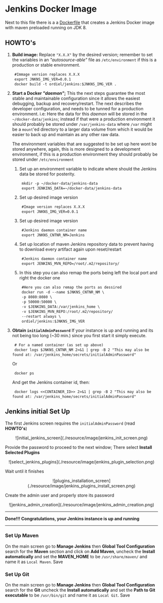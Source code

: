 # Jenkins Docker Image 

Next to this file there is a a [Dockerfile](./Dockerfile) that creates a Jenkins Docker image with maven preloaded running on JDK 8.

## HOWTO's
1. **Build image:** Replace `"X.X.X"` by the desired version; remember to set the variables in an *"autosource-able"* file as `/etc/environment` if this is a production or stable environment.

        #Immage version replaces X.X.X 
        export JNKNS_IMG_VER=0.0.1
        docker build -t ordiel/jenkins:$JNKNS_IMG_VER .

2. **Start a Docker *"daemon"*;** 
	This the next steps guarantee the most stable and maintainable configuration since it allows the easiest debugging, backup and recovery/restart. The next describes the developer configuration, and needs to be tunned for a production environment. i.e: Here the data for this *daemon* will be stored in the `~/docker-data/jenkins`; instead if that were a production environment it should probably be stored under `/var/jenkins-data` where `/var` might be a `mount`'ed directory to a larger data volume from which it would be easier to back up and maintain as any other raw data.
	
	The environment variables that are suggested to be set up here wont be stored anywhere, again, this is more designed to a development environment, if this is a production environment they should probably be stored under `/etc/environment`

    1. Set up an environment variable to indicate where should the Jenkins data be stored for posterity.

            mkdir -p ~/docker-data/jenkins-data
            export JENKINS_DATA=~/docker-data/jenkins-data

    2. Set up desired image version

            #Image version replaces X.X.X 
            export JNKNS_IMG_VER=0.0.1
 
    3. Set up desired image version

            #Jenkins daemon container name 
            export JNKNS_CNTNR_NM=Jenkins
    
    4. Set up location of maven Jenkins repository data to prevent having to download every artifact again upon reset/restart
     
            #Jenkins daemon container name 
            export JENKINS_MVN_REPO=/root/.m2/repository/

    5. In this step you can also remap the ports being left the local port and right the docker one
    
            #Here you can also remap the ports as dessired
            docker run -d --name $JNKNS_CNTNR_NM \
            -p 8080:8080 \
            -p 50000:50000 \
            -v $JENKINS_DATA:/var/jenkins_home \
            -v $JENKINS_MVN_REPO:/root/.m2/repository/
            --restart always \
            ordiel/jenkins:$JNKNS_IMG_VER
            
3. **Obtain `initialAdminPassword`**
	If your instance is up and running and its not being too long (~30 min.) since you first start it simply execute.
	
	    # For a named container (as set up above)
	    docker logs $JNKNS_CNTNR_NM 2>&1 | grep -B 2 "This may also be found at: /var/jenkins_home/secrets/initialAdminPassword"

	Or
	
        docker ps
	
	And get the Jenkins container id, then:
	
        docker logs <<CONTAINER_ID>> 2>&1 | grep -B 2 "This may also be found at: /var/jenkins_home/secrets/initialAdminPassword"
	
## Jenkins initial Set Up

The first Jenkins screen requires the `initialAdminPassword` (read **HOWTO's**)

<center>![initial_jenkins_screen](./resource/image/jenkins_init_screen.png)</center>

Provide the password to proceed to the next window; There select **Install Selected Plugins**

<center>![select_jenkins_plugins](./resource/image/jenkins_plugin_selection.png)</center>

Wait until it finishes

<center>![plugins_installation_screen](./resource/image/jenkins_plugins_install_screen.png)</center>

Create the admin user and properly store its password

<center>![jenkins_admin_creation](./resource/image/jenkins_admin_creation.png)</center>

---

**Done!!! Congratulations, your Jenkins instance is up and running**

---

### Set Up Maven

On the main screen go to **Manage Jenkins** then **Global Tool Configuration** search for the **Maven** section and click on **Add Maven**, uncheck the **Install automatically** and set the **MAVEN_HOME** to be `/usr/share/maven/` and name it as `Local Maven`. Save

### Set Up Git
On the main screen go to **Manage Jenkins** then **Global Tool Configuration** search for the **Git** uncheck the **Install automatically** and set the **Path to Git executable** to be `/usr/bin/git` and name it as `Local Git`. Save



